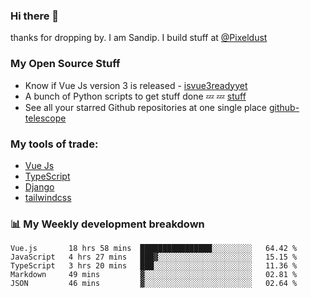 ### Hi there 👋

thanks for dropping by.
I am Sandip. I build stuff at [@Pixeldust](github.com/pixeldust-in/)

###  **My Open Source Stuff**

 - Know if Vue Js version 3 is released -  [isvue3readyyet](https://github.com/sandiprb/isvue3readyyet)
 - A bunch of Python scripts to get stuff done 💤 💤 [stuff](https://github.com/sandiprb/stuff)
 - See all your starred Github repositories at one single place [github-telescope](https://github.com/sandiprb/github-telescope)



###  **My tools of trade:**
 - [Vue Js](https://github.com/vuejs/vue/)
 - [TypeScript](https://github.com/microsoft/TypeScript)
 - [Django](github.com/django/django)
 - [tailwindcss](https://github.com/tailwindlabs/tailwindcss)


###  📊 **My Weekly development breakdown**
<!--START_SECTION:waka-->
```text
Vue.js       18 hrs 58 mins  ████████████████░░░░░░░░░   64.42 % 
JavaScript   4 hrs 27 mins   ███▓░░░░░░░░░░░░░░░░░░░░░   15.15 % 
TypeScript   3 hrs 20 mins   ███░░░░░░░░░░░░░░░░░░░░░░   11.36 % 
Markdown     49 mins         ▓░░░░░░░░░░░░░░░░░░░░░░░░   02.81 % 
JSON         46 mins         ▓░░░░░░░░░░░░░░░░░░░░░░░░   02.64 % 
```
<!--END_SECTION:waka-->

